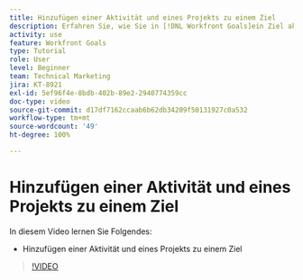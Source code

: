 ```yaml
---
title: Hinzufügen einer Aktivität und eines Projekts zu einem Ziel
description: Erfahren Sie, wie Sie in [!DNL Workfront Goals]ein Ziel aktivieren, indem Sie eine Aktivität oder ein Projekt hinzufügen.
activity: use
feature: Workfront Goals
type: Tutorial
role: User
level: Beginner
team: Technical Marketing
jira: KT-8921
exl-id: 5ef96f4e-8bdb-402b-89e2-2940774359cc
doc-type: video
source-git-commit: d17df7162ccaab6b62db34209f50131927c0a532
workflow-type: tm+mt
source-wordcount: '49'
ht-degree: 100%

---
```


# Hinzufügen einer Aktivität und eines Projekts zu einem Ziel

In diesem Video lernen Sie Folgendes:

* Hinzufügen einer Aktivität und eines Projekts zu einem Ziel

>[!VIDEO](https://video.tv.adobe.com/v/335193/?quality=12&learn=on&enablevpops)
